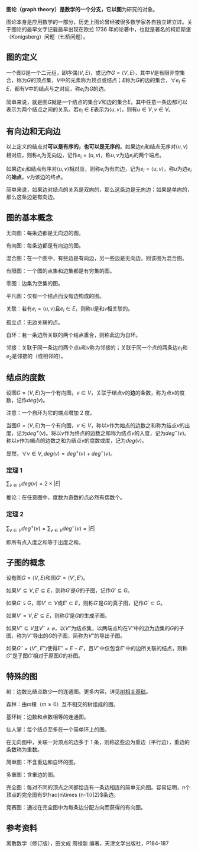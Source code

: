 **图论（graph theory）**是数学的一个分支，它以**图**为研究的对象。

图论本身是应用数学的一部分，历史上图论曾经被很多数学家各自独立建立过。关于图论的最早文字记载最早出现在欧拉 1736 年的论著中，也就是著名的柯尼斯堡（Konigsberg）问题（七桥问题）。

## 图的定义

一个图$G$是一个二元组，即序偶$\langle V,E\rangle$，或记作$G= \langle V,E\rangle$，其中$V$是有限非空集合，称为$G$的顶点集，$V$中的元素称为顶点或结点；$E$称为$G$的边的集合，$\forall e_i \in E$，都有$V$中的结点与之对应，称$e_i$为$G$的边。

简单来说，就是图$G$就是一个结点的集合$V$和边的集合$E$，其中任意一条边都可以表示为两个结点之间的关系。若$e_i\in E$表示为$\langle u,v\rangle$，则有$u\in V , v\in V$。

## 有向边和无向边

以上定义的结点对**可以是有序的，也可以是无序的**。如果边$e_i$和结点无序对$(u,v)$相对应，则称$e_i$为无向边，记作$e_i=(u,v)$，称$u,v$为边$e_i$的两个端点。

如果边$e_i$和结点有序对$\langle u,v\rangle$相对应，则称$e_i$为有向边，记为$e_i= \langle u,v\rangle$，称$u$为边$e_i$的**始点**，$v$为该边的终点。

简单来说，如果边对结点的关系是双向的，那么这条边是无向边；如果是单向的，那么这条边是有向边。

## 图的基本概念

无向图：每条边都是无向边的图。

有向图：每条边都是有向边的图。

混合图：在一个图中，有些边是有向边，另一些边是无向边，则该图为混合图。

有限图：一个图的点集和边集都是有穷集的图。

零图：边集为空集的图。

平凡图：仅有一个结点而没有边构成的图。

关联：若有$e_i=(u,v)$且$e_i\in E$，则称$u$是和$v$相关联的。

孤立点：无边关联的点。

自环：若一条边所关联的两个结点重合，则称此边为自环。

邻接：关联于同一条边的两个点$u$和$v$称为邻接的；关联于同一个点的两条边$e_1$和$e_2$是邻接的（或相邻的）。

## 结点的度数

设图$G= \langle V,E\rangle$为一个有向图，$v\in V$，关联于结点$v$的**边**的条数，称为点$v$的度数，记作$deg(v)$。

注意：一个自环为它的端点增加 2 度。

当图$G= \langle V,E\rangle$为一个有向图，$v\in V$，称以$v$作为始点的边数之和称为结点$v$的出度，记为$deg^{+} (v)$。将以$v$作为终点的边数之和称为结点$v$的入度，记为$deg^{-} (v)$。称以$v$作为端点的边数之和为结点$v$的度数或度，记为$deg(v)$。

显然，$\forall v\in V,deg(v)=deg^{+} (v)+deg^{-} (v)$。

### 定理 1

$\sum_{v\in V} deg(v)=2\times |E|$

推论：在任意图中，度数为奇数的点必然有偶数个。

### 定理 2

$\sum_{v\in V} deg^{+} (v)=\sum_{v\in V} deg^{-} (v)=|E|$

即所有点入度之和等于出度之和。

## 子图的概念

设有图$G= \langle V,E\rangle$和图$G'= \langle V',E'\rangle$。

如果$V'\subseteq V,E'\subseteq E$，则称$G'$是$G$的子图，记作$G'\subseteq G$。

如果$G'\subsetneqq G$，即$V'\subset V$或$E'\subset E$，则称$G'$是$G$的真子图，记作$G'\subset G$。

如果$V'=V,E'\subseteq E$，则称$G'$是$G$的生成子图。

如果$V''\subseteq V$且$V'' \neq \varnothing$，以$V''$为结点集，以两端点均在$V''$中的边为边集的$G$的子图，称为$V''$导出的$G$的子图，简称为$V''$的导出子图。

如果$G''= \langle V'',E''\rangle$使得$E''=E-E'$，且$V''$中仅包含$E''$中的边所关联的结点，则称$G''$是子图$G'$相对于原图$G$的补图。

## 特殊的图

树：边数比结点数少一的连通图。更多内容，详见[树相关基础](/graph/tree-basic/)。

森林：由$m$棵（$m\ge 0$）互不相交的树组成的图。

基环树：边数和点数相等的连通图。

仙人掌：每个结点至多在一个简单环上的图。

在无向图中，关联一对顶点的边多于 1 条，则称这些边为重边（平行边），重边的条数称为重数。

简单图：不含重边和自环的图。

多重图：含重边的图。

完全图：每对不同的顶点之间都恰连有一条边相连的简单无向图。容易证明，$n$个顶点的完全图有$\frac{n\times (n-1)}{2}$条边。

竞赛图：通过在完全图中为每条边分配方向而获得的有向图。

## 参考资料

离散数学（修订版），田文成 周禄新 编著，天津文学出版社，P184-187
